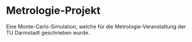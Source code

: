 # Metrologie-Projekt
Eine Monte-Carlo-Simulation, welche für die Metrologie-Veranstaltung der TU Darmstadt geschrieben wurde.
